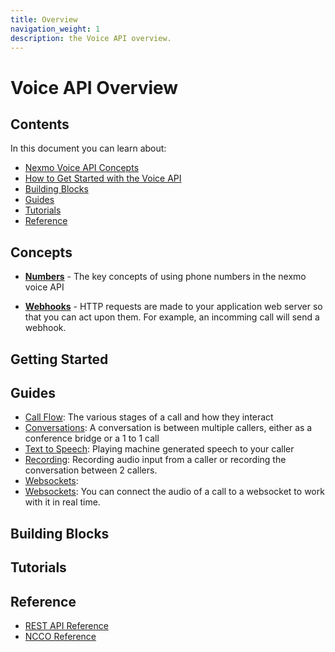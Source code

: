 ```yaml
---
title: Overview
navigation_weight: 1
description: the Voice API overview.
---
```


# Voice API Overview

## Contents
In this document you can learn about:

* [Nexmo Voice API Concepts](#concepts)
* [How to Get Started with the Voice API](#getting-started)
* [Building Blocks](#building-blocks)
* [Guides](#guides)
* [Tutorials](#tutorials)
* [Reference](#reference)

## Concepts

* **[Numbers](/concepts/numbers)** - The key concepts of using phone numbers in the nexmo voice API

* **[Webhooks](/concepts/webhooks)** - HTTP requests are made to your application web server so that you can act upon them. For example, an incomming call will send a webhook.

## Getting Started

## Guides
* [Call Flow](guides/call-flow): The various stages of a call and how they interact
* [Conversations](guides/conversations): A conversation is between multiple callers, either as a conference bridge or a 1 to 1 call
* [Text to Speech](guides/text-to-speech): Playing machine generated speech to your caller
* [Recording](guides/recording): Recording audio input from a caller or recording the conversation between 2 callers.
* [Websockets](guides/websockets): 
* [Websockets](guides/websockets): You can connect the audio of a call to a websocket to work with it in real time.



## Building Blocks

## Tutorials

## Reference

* [REST API Reference](/api/voice)
* [NCCO Reference](/api/voice)
